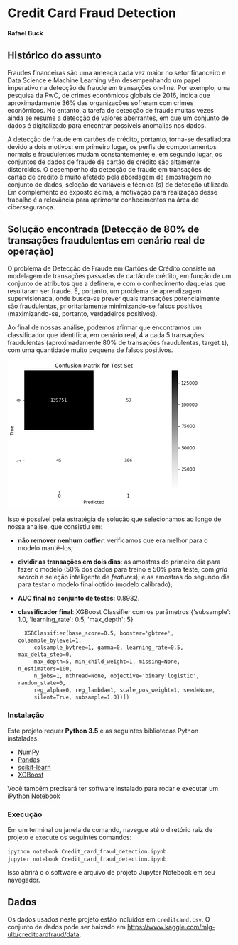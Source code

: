 # Credit Card Fraud Detection
#### Rafael Buck

## Histórico do assunto
Fraudes financeiras são uma ameaça cada vez maior no setor financeiro e Data Science e Machine Learning vêm desempenhando um papel 
imperativo na detecção de fraude em transações on-line. Por exemplo, uma pesquisa da PwC, de crimes econômicos globais de 2016, 
indica que aproximadamente 36% das organizações sofreram com crimes econômicos. No entanto, a tarefa de detecção de fraude muitas 
vezes ainda se resume a detecção de valores aberrantes, em que um conjunto de dados é digitalizado para encontrar possíveis anomalias 
nos dados.

A detecção de fraude em cartões de crédito, portanto, torna-se desafiadora devido a dois motivos: em primeiro lugar, os perfis de 
comportamentos normais e fraudulentos mudam constantemente; e, em segundo lugar, os conjuntos de dados de fraude de cartão de crédito 
são altamente distorcidos. O desempenho da detecção de fraude em transações de cartão de crédito é muito afetado pela abordagem de 
amostragem no conjunto de dados, seleção de variáveis e técnica (s) de detecção utilizada. Em complemento ao exposto acima, a motivação 
para realização desse trabalho é a relevância para aprimorar conhecimentos na área de cibersegurança. 

## Solução encontrada (Detecção de 80% de transações fraudulentas em cenário real de operação)
O problema de Detecção de Fraude em Cartões de Crédito consiste na modelagem de transações passadas de cartão de crédito, em função 
de um conjunto de atributos que a definem, e com o conhecimento daquelas que resultaram ser fraude. É, portanto, um problema de 
aprendizagem supervisionada, onde busca-se prever quais transações potencialmente são fraudulentas, prioritariamente minimizando-se 
falsos positivos (maximizando-se, portanto, verdadeiros positivos).

Ao final de nossas análise, podemos afirmar que encontramos um classificador que identifica, em cenário real, 4 a cada 5 transações fraudulentas (aproximadamente 80% de transações fraudulentas, target `1`), com uma quantidade muito pequena de falsos positivos.

<img src="result.png">

Isso é possível pela estratégia de solução que selecionamos ao longo de nossa análise, que consistiu em:
- **não remover nenhum *outlier***: verificamos que era melhor para o modelo mantê-los;
- **dividir as transações em dois dias**: as amostras do primeiro dia para fazer o modelo (50% dos dados para treino e 50% para teste, com *grid search* e seleção inteligente de *features*); e as amostras do segundo dia para testar o modelo final obtido (modelo calibrado);
- **AUC final no conjunto de testes**: 0.8932.
- **classificador final**: XGBoost Classifier com os parâmetros {'subsample': 1.0, 'learning_rate': 0.5, 'max_depth': 5}

        XGBClassifier(base_score=0.5, booster='gbtree', colsample_bylevel=1,
           colsample_bytree=1, gamma=0, learning_rate=0.5, max_delta_step=0,
           max_depth=5, min_child_weight=1, missing=None, n_estimators=100,
           n_jobs=1, nthread=None, objective='binary:logistic', random_state=0,
           reg_alpha=0, reg_lambda=1, scale_pos_weight=1, seed=None,
           silent=True, subsample=1.0))])

### Instalação
Este projeto requer **Python 3.5** e as seguintes bibliotecas Python instaladas:

- [NumPy](http://www.numpy.org/)
- [Pandas](http://pandas.pydata.org/)
- [scikit-learn](http://scikit-learn.org/stable/)
- [XGBoost](http://xgboost.readthedocs.io/en/latest/get_started/index.html#python)

Você também precisará ter software instalado para rodar e executar um [iPython Notebook](http://ipython.org/notebook.html)

### Execução
Em um terminal ou janela de comando, navegue até o diretório raiz de projeto e execute os seguintes comandos:

```ipython notebook Credit_card_fraud_detection.ipynb```  
```jupyter notebook Credit_card_fraud_detection.ipynb```

Isso abrirá o o software e arquivo de projeto Jupyter Notebook em seu navegador.

## Dados
Os dados usados neste projeto estão incluídos em `creditcard.csv`. O conjunto de dados pode ser baixado em https://www.kaggle.com/mlg-ulb/creditcardfraud/data.
